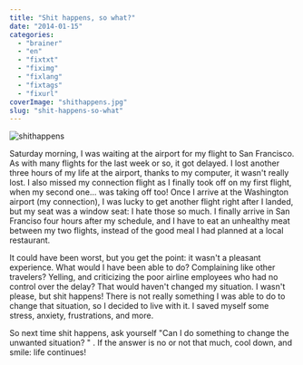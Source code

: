 ```yaml
---
title: "Shit happens, so what?"
date: "2014-01-15"
categories: 
  - "brainer"
  - "en"
  - "fixtxt"
  - "fiximg"
  - "fixlang"
  - "fixtags"
  - "fixurl"
coverImage: "shithappens.jpg"
slug: "shit-happens-so-what"
---
```


![shithappens](images/shithappens.jpg)

Saturday morning, I was waiting at the airport for my flight to San Francisco. As with many flights for the last week or so, it got delayed. I lost another three hours of my life at the airport, thanks to my computer, it wasn't really lost. I also missed my connection flight as I finally took off on my first flight, when my second one... was taking off too! Once I arrive at the Washington airport (my connection), I was lucky to get another flight right after I landed, but my seat was a window seat: I hate those so much. I finally arrive in San Franciso four hours after my schedule, and I have to eat an unhealthy meat between my two flights, instead of the good meal I had planned at a local restaurant.

It could have been worst, but you get the point: it wasn't a pleasant experience. What would I have been able to do? Complaining like other travelers? Yelling, and criticizing the poor airline employees who had no control over the delay? That would haven't changed my situation. I wasn't please, but shit happens! There is not really something I was able to do to change that situation, so I decided to live with it. I saved myself some stress, anxiety, frustrations, and more.

So next time shit happens, ask yourself "Can I do something to change the unwanted situation? " . If the answer is no or not that much, cool down, and smile: life continues!
